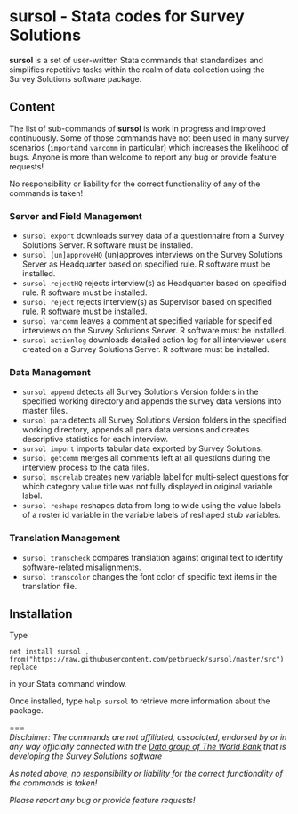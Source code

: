 # sursol - Stata codes for Survey Solutions 

**sursol** is a set of user-written Stata commands that standardizes and simplifies repetitive tasks within the realm of data collection using the Survey Solutions software package.

## **Content**
The list of sub-commands of **sursol**  is work in progress and improved continuously. Some of those commands have not been used in many survey scenarios (`import`and `varcomm` in particular) which increases the likelihood of bugs. Anyone is more than welcome to report any bug or provide feature requests!

No responsibility or liability for the correct functionality of any of the commands is taken!

### Server and Field Management
- `sursol export`  downloads survey data of a questionnaire from a Survey Solutions Server. R software must be installed.
- `sursol [un]approveHQ` (un)approves interviews on the Survey Solutions Server as Headquarter based on specified rule. R software must be installed.
- `sursol rejectHQ`  rejects interview(s) as Headquarter based on specified rule. R software must be installed. 
- `sursol reject`  rejects interview(s) as Supervisor based on specified rule. R software must be installed. 
- `sursol varcomm`  leaves a comment at specified variable for specified interviews on the Survey Solutions Server. R software must be installed.
- `sursol actionlog`  downloads detailed action log for all interviewer users created on a Survey Solutions Server. R software must be installed. 

### Data Management
- `sursol append`  detects all Survey Solutions Version folders  in the specified working directory and appends the survey data versions into master files. 
- `sursol para`  detects all Survey Solutions Version folders in the specified working directory, appends all para data versions and creates descriptive statistics for each interview.
- `sursol import` imports tabular data exported by Survey Solutions.
- `sursol getcomm` merges all comments left at all questions during the interview process to the data files. 
- `sursol mscrelab` creates new variable label for multi-select questions for which category value title was not fully displayed in original variable label. 
- `sursol reshape` reshapes data from long to wide using the value labels of a roster id variable in the variable labels of reshaped stub variables.

### Translation Management
- `sursol transcheck` compares translation against original text to identify software-related misalignments.
- `sursol transcolor` changes the font color of specific text items in the translation file. 

## **Installation**
Type 

`net install sursol , from("https://raw.githubusercontent.com/petbrueck/sursol/master/src") replace`  

in your Stata command window.

Once installed, type
`help sursol` to retrieve more information about the package.







===  
*Disclaimer: The commands are not affiliated, associated, endorsed by or in any way officially connected with the [Data group of The World Bank](https://mysurvey.solutions/) that is developing the Survey Solutions software*

*As noted above, no responsibility or liability for the correct functionality of the commands is taken!*

*Please report any bug or provide feature requests!*


